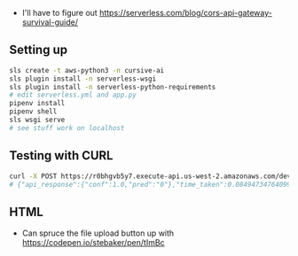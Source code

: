 - I'll have to figure out https://serverless.com/blog/cors-api-gateway-survival-guide/

## Setting up

```sh
sls create -t aws-python3 -n cursive-ai
sls plugin install -n serverless-wsgi
sls plugin install -n serverless-python-requirements
# edit serverless.yml and app.py
pipenv install
pipenv shell
sls wsgi serve
# see stuff work on localhost
```

## Testing with CURL

```sh
curl -X POST https://r0bhgvb5y7.execute-api.us-west-2.amazonaws.com/dev/predict -H 'Content-Type: application/json' --data '{ "image": "data:image/png;base64,'$(base64 -i ../text_recognizer/tests/support/emnist/0.png)'", "predict_api_url": "https://1klwfmaohf.execute-api.us-west-2.amazonaws.com/dev/v1/predict" }'
# {"api_response":{"conf":1.0,"pred":"0"},"time_taken":0.08494734764099121}
```

## HTML

- Can spruce the file upload button up with https://codepen.io/stebaker/pen/tImBc
